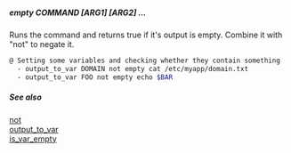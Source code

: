 ##### empty COMMAND [ARG1] [ARG2] ...

Runs the command and returns true if it's output is empty. Combine it with "not" to negate it.

```bash
@ Setting some variables and checking whether they contain something
  - output_to_var DOMAIN not empty cat /etc/myapp/domain.txt
  - output_to_var FOO not empty echo $BAR
```

##### See also

[not](not.md)  
[output_to_var](output_to_var.md)  
[is_var_empty](var_empty.md)  

